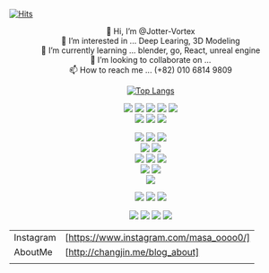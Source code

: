 [![Hits](https://hits.seeyoufarm.com/api/count/incr/badge.svg?url=https%3A%2F%2Fgithub.com%2FJotter-Vortex&count_bg=%2379C83D&title_bg=%23555555&icon=&icon_color=%23E7E7E7&title=hits&edge_flat=false)](https://hits.seeyoufarm.com)
<div align="center">
  
  
👋 Hi, I’m @Jotter-Vortex   
👀 I’m interested in ... Deep Learing, 3D Modeling   
🌱 I’m currently learning ... blender, go, React, unreal engine   
💞️ I’m looking to collaborate on ...   
📫 How to reach me ... (+82) 010 6814 9809   
  
[![Top Langs](https://github-readme-stats.vercel.app/api/top-langs/?username=Jotter-Vortex)](https://github.com/anuraghazra/github-readme-stats)



<img src="https://img.shields.io/badge/Python-3766AB?style=flat-square&logo=Python&logoColor=white"/></a> 
<img src="https://img.shields.io/badge/c-A8B9CC?style=flat-square&logo=c&logoColor=white"/></a>
<img src="https://img.shields.io/badge/c++-00599C?style=flat-square&logo=c++&logoColor=white"/></a>
<img src="https://img.shields.io/badge/C Sharp-239120?style=flat-square&logo=C Sharp&logoColor=white"/></a> 
<img src="https://img.shields.io/badge/java-007396?style=flat-square&logo=java&logoColor=white"/></a> <br>
<img src="https://img.shields.io/badge/JavaScript-F7DF1E?style=flat-square&logo=JavaScript&logoColor=white"/></a> 
<img src="https://img.shields.io/badge/HTML5-E34F26?style=flat-square&logo=HTML5&logoColor=white"/></a> 
<img src="https://img.shields.io/badge/django-092E20?style=flat-square&logo=django&logoColor=white"/></a> 

<img src="https://img.shields.io/badge/Amazon AWS-232F3E?style=flat-square&logo=Amazon AWS&logoColor=white"/></a>
<img src="https://img.shields.io/badge/anaconda-44A833?style=flat-square&logo=anaconda&logoColor=white"/></a>
<img src="https://img.shields.io/badge/xcode-147EFB?style=flat-square&logo=xcode&logoColor=white"/></a>  <br>
<img src="https://img.shields.io/badge/Visual Studio-5C2D91?style=flat-square&logo=Visual Studio&logoColor=white"/></a>
<img src="https://img.shields.io/badge/Visual Studio Code-007ACC?style=flat-square&logo=Visual Studio Code&logoColor=white"/></a> <br>
<img src="https://img.shields.io/badge/VMware-607078?style=flat-square&logo=VMware&logoColor=white"/></a>
<img src="https://img.shields.io/badge/Tableau-E97627?style=flat-square&logo=Tableau&logoColor=white"/></a>
<img src="https://img.shields.io/badge/Power BI-F2C811?style=flat-square&logo=Power BI&logoColor=white"/></a><br>
<img src="https://img.shields.io/badge/Jupyter-F37626?style=flat-square&logo=Jupyter&logoColor=white"/></a>
<img src="https://img.shields.io/badge/TensorFlow-FF6F00?style=flat-square&logo=TensorFlow&logoColor=white"/></a> <br>
<img src="https://img.shields.io/badge/MicrosoftAzure-078D4?style=flat-square&logo=MicrosoftAzure&logoColor=white"/></a>

<img src="https://img.shields.io/badge/blender-F5792A?style=flat-square&logo=blender&logoColor=white"/></a>
<img src="https://img.shields.io/badge/UnrealEngine-313131?style=flat-square&logo=UnrealEngine&logoColor=white"/></a>
<img src="https://img.shields.io/badge/unity-000000?style=flat-square&logo=unity&logoColor=white"/></a>

<img src="https://img.shields.io/badge/Windows-0078D6?style=flat-square&logo=Windows&logoColor=white"/></a>
<img src="https://img.shields.io/badge/Ubuntu-E95420?style=flat-square&logo=Ubuntu&logoColor=white"/></a>
<img src="https://img.shields.io/badge/macOS-000000?style=flat-square&logo=macOS&logoColor=white"/></a>
<img src="https://img.shields.io/badge/iOS-000000?style=flat-square&logo=iOS&logoColor=white"/></a>

| | |
| ------ | ------ |
| Instagram | [https://www.instagram.com/masa_oooo0/] |
| AboutMe | [http://changjin.me/blog_about] |
| | |

</div>







<!---
Jotter-Vortex/Jotter-Vortex is a ✨ special ✨ repository because its `README.md` (this file) appears on your GitHub profile.
You can click the Preview link to take a look at your changes.
--->
